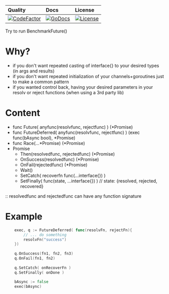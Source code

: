 | Quality | Docs | License |
| :----| :----| :----|
| [![CodeFactor][1]][2] | [![GoDocs][3]][4] | [![License][5]][6] |

[1]: https://www.codefactor.io/repository/github/noypi/future/badge/master
[2]: https://www.codefactor.io/repository/github/noypi/future/overview/master
[3]: http://img.shields.io/badge/godoc-reference-5272B4.svg?style=flat-square
[4]: https://godoc.org/github.com/noypi/future
[5]: https://img.shields.io/github/license/noypi/future.svg
[6]: https://github.com/noypi/future/blob/master/LICENSE

Try to run BenchmarkFuture()

# Why?

- if you don't want repeated casting of interface{} to your desired types (in args and results)
- if you don't want repeated initialization of your channels+goroutines just to make a common pattern
- if you wanted control back, having your desired parameters in your resolv or reject functions (when using a 3rd party lib)

# Content

- func Future( anyfunc(resolvfunc, rejectfunc) ) (*Promise)
- func FutureDeferred( anyfunc(resolvfunc, rejectfunc) ) (exec func(bAsync bool), *Promise)
- func Race(...*Promise) (*Promise)
- Promise
	- Then(resolvedfunc, rejectedfunc) (*Promise)
	- OnSuccess(resolvedfunc) (*Promise)
	- OnFail(rejectedfunc) (*Promise)
	- Wait() 
	- SetCatch( recoverfn func(...interface{}) )
	- SetFinally( func(state, ...interface{}) )  // state: {resolved, rejected, recovered}

:: resolvedfunc and rejectedfunc can have any function signature

# Example 
```go
	exec, q := FutureDeferred( func(resolvFn, rejectFn){
		// ... do something
		resolvFn("success")
	})
	
	q.OnSuccess(fn1, fn2, fn3)
	q.OnFail(fn1, fn2)
	
	q.SetCatch( onRecoverFn )
	q.SetFinally( onDone )
	
	bAsync := false
	exec(bAsync)
```

